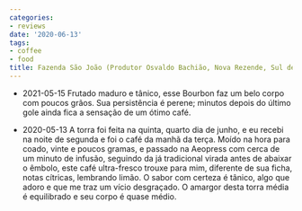 ```yaml
---
categories:
- reviews
date: '2020-06-13'
tags:
- coffee
- food
title: Fazenda São João (Produtor Osvaldo Bachião, Nova Rezende, Sul de Minas)
---
```


- 2021-05-15 Frutado maduro e tânico, esse Bourbon faz um belo corpo com poucos grãos. Sua persistência é perene; minutos depois do último gole ainda fica a sensação de um ótimo café.

 - 2020-05-13 A torra foi feita na quinta, quarto dia de junho, e eu recebi na noite de segunda e foi o café da manhã da terça. Moído na hora para coado, vinte e poucos gramas, e passado na Aeopress com cerca de um minuto de infusão, seguindo da já tradicional virada antes de abaixar o êmbolo, este café ultra-fresco trouxe para mim, diferente de sua ficha, notas cítricas, lembrando limão. O sabor com certeza é tânico, algo que adoro e que me traz um vício desgraçado. O amargor desta torra média é equilibrado e seu corpo é quase médio.